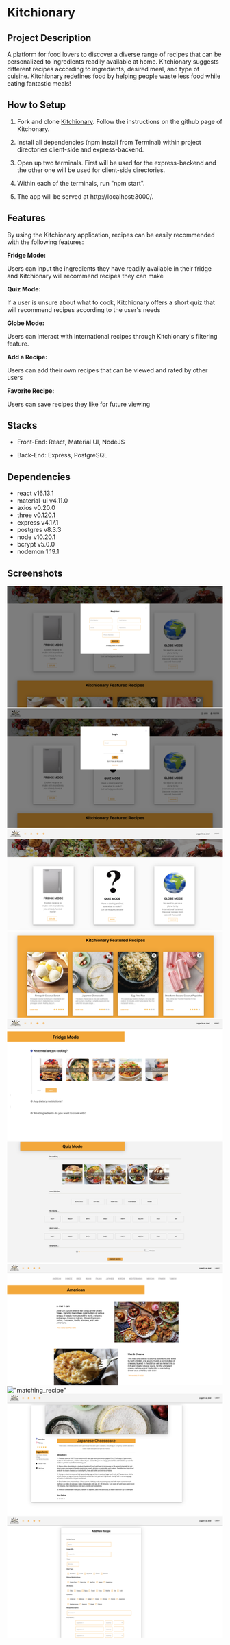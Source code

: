Kitchionary
=========

##  Project Description

A platform for food lovers to discover a diverse range of recipes that can be personalized to ingredients readily available at home. Kitchionary suggests different recipes according to ingredients, desired meal, and type of cuisine. Kitchionary redefines food by helping people waste less food while eating fantastic meals!

## How to Setup

1. Fork and clone [Kitchionary](https://github.com/kutluduman/kitchionary). Follow the instructions on the github page of Kitchonary.

2. Install all dependencies (npm install from Terminal) within project directories client-side and express-backend.


3. Open up two terminals. First will be used for the express-backend and the other one will be used for client-side directories. 

4. Within each of the terminals, run "npm start". 

5.  The app will be served at http://localhost:3000/.


## Features

By using the Kitchionary application, recipes can be easily recommended with the following features:

**Fridge Mode:**

Users can input the ingredients they have readily available in their fridge and Kitchionary will recommend recipes they can make
 

**Quiz Mode:**

If a user is unsure about what to cook, Kitchionary offers a short quiz that will recommend recipes according to the user's needs

**Globe Mode:**

Users can interact with international recipes through Kitchionary's filtering feature.

**Add a Recipe:**

Users can add their own recipes that can be viewed and rated by other users

**Favorite Recipe:**

Users can save recipes they like for future viewing


## Stacks


- Front-End: React, Material UI, NodeJS

- Back-End: Express, PostgreSQL



## Dependencies

- react v16.13.1
- material-ui v4.11.0
- axios v0.20.0
- three v0.120.1
- express v4.17.1
- postgres v8.3.3
- node v10.20.1
- bcrypt v5.0.0
- nodemon 1.19.1



## Screenshots
!["register"](https://github.com/kutluduman/kitchionary/blob/master/docs/register.png?raw=true)
!["login"](https://github.com/kutluduman/kitchionary/blob/master/docs/login.png?raw=true)
!["home"](https://github.com/kutluduman/kitchionary/blob/master/docs/home_page.png?raw=true)
!["featured_recipe"](https://github.com/kutluduman/kitchionary/blob/master/docs/featured_recipes.png?raw=true)
!["fridge_mode"](https://github.com/kutluduman/kitchionary/blob/master/docs/fridge_mode.png?raw=true)
!["quiz"](https://github.com/kutluduman/kitchionary/blob/master/docs/quiz_mode.png?raw=true)
!["globe"](https://github.com/kutluduman/kitchionary/blob/master/docs/globe_mode.png?raw=true)
!["matching_recipe"](https://github.com/kutluduman/kitchionary/blob/master/docs/matched_recipes.png?raw=true)
!["specific_recipe"](https://github.com/kutluduman/kitchionary/blob/master/docs/specific_recipe.png?raw=true)
!["add_recipe"](https://github.com/kutluduman/kitchionary/blob/master/docs/add_recipe.png?raw=true)

